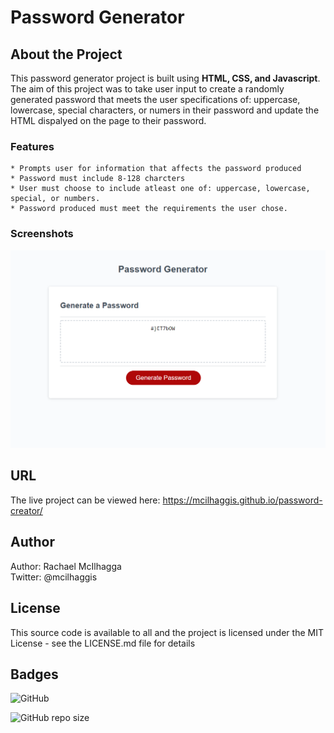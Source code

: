 # Password Generator

## About the Project
This password generator project is built using **HTML, CSS, and Javascript**. The aim of this project was to take user input to create a randomly generated password that meets the user specifications of: uppercase, lowercase, special characters, or numers in their password and update the HTML dispalyed on the page to their password.

### Features
    * Prompts user for information that affects the password produced
    * Password must include 8-128 charcters
    * User must choose to include atleast one of: uppercase, lowercase, special, or numbers.
    * Password produced must meet the requirements the user chose.


### Screenshots
![Screenshot of the Password Generator.](https://github.com/Mcilhaggis/password-creator/blob/main/Screenshot.png "Screenshot of the Password Generator.")

## URL
The live project can be viewed here: https://mcilhaggis.github.io/password-creator/


## Author
Author: Rachael McIlhagga  
Twitter: @mcilhaggis

## License
This source code is available to all and the project is licensed under the MIT License - see the LICENSE.md file for details

## Badges

![GitHub](https://img.shields.io/github/license/mcilhaggis/responsive-portfolio)

![GitHub repo size](https://img.shields.io/github/repo-size/mcilhaggis/responsive-portfolio)


